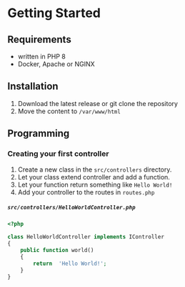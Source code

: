 # Getting Started

## Requirements
- written in PHP 8
- Docker, Apache or NGINX

## Installation

1. Download the latest release or git clone the repository
2. Move the content to `/var/www/html`

## Programming

### Creating your first controller

1. Create a new class in the `src/controllers` directory.
2. Let your class extend controller and add a function.
3. Let your function return something like `Hello World!`
4. Add your controller to the routes in `routes.php`

##### **`src/controllers/HelloWorldController.php`**

```php
<?php

class HelloWorldController implements IController 
{
	public function world()
	{
		return  'Hello World!';
	}
}
```